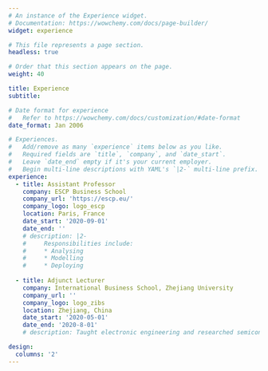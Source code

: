 ```yaml
---
# An instance of the Experience widget.
# Documentation: https://wowchemy.com/docs/page-builder/
widget: experience

# This file represents a page section.
headless: true

# Order that this section appears on the page.
weight: 40

title: Experience
subtitle:

# Date format for experience
#   Refer to https://wowchemy.com/docs/customization/#date-format
date_format: Jan 2006

# Experiences.
#   Add/remove as many `experience` items below as you like.
#   Required fields are `title`, `company`, and `date_start`.
#   Leave `date_end` empty if it's your current employer.
#   Begin multi-line descriptions with YAML's `|2-` multi-line prefix.
experience:
  - title: Assistant Professor
    company: ESCP Business School
    company_url: 'https://escp.eu/'
    company_logo: logo_escp
    location: Paris, France
    date_start: '2020-09-01'
    date_end: ''
    # description: |2-
    #     Responsibilities include:
    #     * Analysing
    #     * Modelling
    #     * Deploying
        
  - title: Adjunct Lecturer
    company: International Business School, Zhejiang University
    company_url: ''
    company_logo: logo_zibs
    location: Zhejiang, China
    date_start: '2020-05-01'
    date_end: '2020-8-01'
    # description: Taught electronic engineering and researched semiconductor physics.

design:
  columns: '2'
---
```


